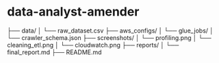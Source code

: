# data-analyst-amender
├── data/
│   └── raw_dataset.csv
├── aws_configs/
│   └── glue_jobs/
│   └── crawler_schema.json
├── screenshots/
│   └── profiling.png
│   └── cleaning_etl.png
│   └── cloudwatch.png
├── reports/
│   └── final_report.md
├── README.md
